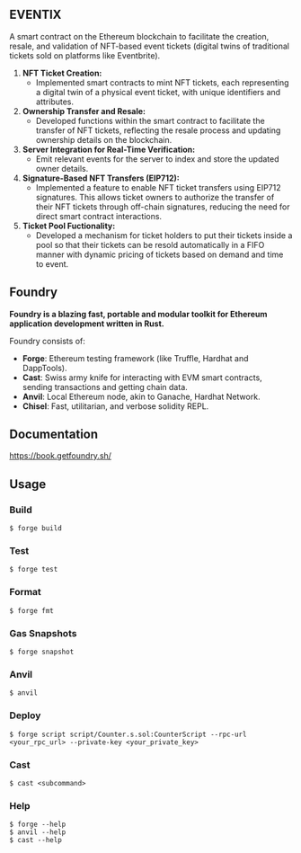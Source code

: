 ## EVENTIX
A smart contract on the Ethereum blockchain to facilitate the creation,
resale, and validation of NFT-based event tickets (digital twins of traditional tickets sold on platforms like Eventbrite).

1. **NFT Ticket Creation:**
    - Implemented smart contracts to mint NFT tickets, each representing a digital twin of a physical event ticket, with unique identifiers and attributes.
2. **Ownership Transfer and Resale:**
    - Developed functions within the smart contract to facilitate the transfer of NFT tickets, reflecting the resale process and updating ownership details on the blockchain.
3. **Server Integration for Real-Time Verification:**
    - Emit relevant events for the server to index and store the updated owner details.
4. **Signature-Based NFT Transfers (EIP712):**
    - Implemented a feature to enable NFT ticket transfers using EIP712 signatures. This allows ticket owners to authorize the transfer of their NFT tickets through off-chain signatures, reducing the need for direct smart contract interactions.
5. **Ticket Pool Fuctionality:**
    - Developed a mechanism for ticket holders to put their tickets inside a pool so that their tickets can be resold automatically in a FIFO manner with dynamic pricing of tickets based on demand and time to event.







## Foundry

**Foundry is a blazing fast, portable and modular toolkit for Ethereum application development written in Rust.**

Foundry consists of:

-   **Forge**: Ethereum testing framework (like Truffle, Hardhat and DappTools).
-   **Cast**: Swiss army knife for interacting with EVM smart contracts, sending transactions and getting chain data.
-   **Anvil**: Local Ethereum node, akin to Ganache, Hardhat Network.
-   **Chisel**: Fast, utilitarian, and verbose solidity REPL.

## Documentation

https://book.getfoundry.sh/

## Usage

### Build

```shell
$ forge build
```

### Test

```shell
$ forge test
```

### Format

```shell
$ forge fmt
```

### Gas Snapshots

```shell
$ forge snapshot
```

### Anvil

```shell
$ anvil
```

### Deploy

```shell
$ forge script script/Counter.s.sol:CounterScript --rpc-url <your_rpc_url> --private-key <your_private_key>
```

### Cast

```shell
$ cast <subcommand>
```

### Help

```shell
$ forge --help
$ anvil --help
$ cast --help
```
